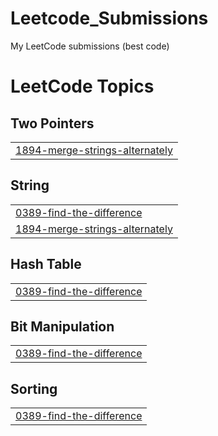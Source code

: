 # Leetcode_Submissions
My LeetCode submissions (best code)

<!---LeetCode Topics Start-->
# LeetCode Topics
## Two Pointers
|  |
| ------- |
| [1894-merge-strings-alternately](https://github.com/ADITYAVOFFICIAL/Leetcode_Submissions/tree/master/1894-merge-strings-alternately) |
## String
|  |
| ------- |
| [0389-find-the-difference](https://github.com/ADITYAVOFFICIAL/Leetcode_Submissions/tree/master/0389-find-the-difference) |
| [1894-merge-strings-alternately](https://github.com/ADITYAVOFFICIAL/Leetcode_Submissions/tree/master/1894-merge-strings-alternately) |
## Hash Table
|  |
| ------- |
| [0389-find-the-difference](https://github.com/ADITYAVOFFICIAL/Leetcode_Submissions/tree/master/0389-find-the-difference) |
## Bit Manipulation
|  |
| ------- |
| [0389-find-the-difference](https://github.com/ADITYAVOFFICIAL/Leetcode_Submissions/tree/master/0389-find-the-difference) |
## Sorting
|  |
| ------- |
| [0389-find-the-difference](https://github.com/ADITYAVOFFICIAL/Leetcode_Submissions/tree/master/0389-find-the-difference) |
<!---LeetCode Topics End-->
